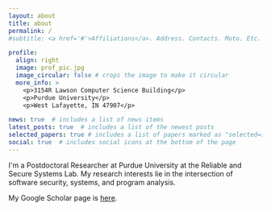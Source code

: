 ```yaml
---
layout: about
title: about
permalink: /
#subtitle: <a href='#'>Affiliations</a>. Address. Contacts. Moto. Etc.

profile:
  align: right
  image: prof_pic.jpg
  image_circular: false # crops the image to make it circular
  more_info: >
    <p>3154R Lawson Computer Science Building</p>
    <p>Purdue University</p>
    <p>West Lafayette, IN 47907</p>

news: true  # includes a list of news items
latest_posts: true  # includes a list of the newest posts
selected_papers: true # includes a list of papers marked as "selected={true}"
social: true  # includes social icons at the bottom of the page
---
```


I'm a Postdoctoral Researcher at Purdue University at the Reliable and Secure Systems Lab.
My research interests lie in the intersection of software security, systems, and program analysis.

My Google Scholar page is [here](https://scholar.google.com/citations?user=lJqQKlQAAAAJ).

